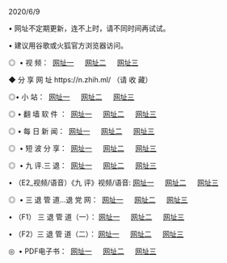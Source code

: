 <p>2020/6/9
<p>• 网址不定期更新，连不上时，请不同时间再试试。
<p>• 建议用谷歌或火狐官方浏览器访问。
<p>◎  • 视 频： 
<a href="http://hiz.csso.cam/" target="_blank">网址一</a> 　 
<a href="http://hud.csso.cam/" target="_blank">网址二</a> 　 
<a href="http://hqp.csso.cam/b.html" target="_blank">网址三</a>

<p>◆ 分 享 网 址  https://n.zhih.ml/   （请 收 藏） </p>

<p>◎•  小 站：  
<a href="http://hiz.csso.cam/f.html" target="_blank">网址一</a> 　 
<a href="http://hud.csso.cam/h.html" target="_blank">网址二</a> 　 
<a href="http://hqp.csso.cam/k/" target="_blank">网址三</a></p><p>

<p>◎  • 翻 墙 软 件 ：  
<a href="http://hiz.csso.cam/ff/" target="_blank">网址一</a> 　 
<a href="http://hud.csso.cam/s/read/a1_nd.html" target="_blank">网址二</a> 　 
<a href="http://hqp.csso.cam/ff/index.html" target="_blank">网址三</a></p>
<p>◎  • 每 日 新 闻：  
<a href="http://hiz.csso.cam/day/" target="_blank">网址一</a> 　 
<a href="http://hud.csso.cam/day/" target="_blank">网址二</a> 　 
<a href="http://hqp.csso.cam/day/index.html" target="_blank">网址三</a></p>
<p>◎   • 短 波 分 享：  
<a href="http://hiz.csso.cam/h/" target="_blank">网址一</a> 　 
<a href="http://hqp.csso.cam/h/" target="_blank">网址二</a> 　 
<a href="http://hud.csso.cam/h/index.html" target="_blank">网址三</a></p>
<p>◎   • 九 评.三 退：  
<a href="http://hiz.csso.cam/t/" target="_blank">网址一</a> 　 
<a href="http://hqp.csso.cam/v2/index.html" target="_blank">网址二</a> 　 
<a href="http://hud.csso.cam/tt/index.html" target="_blank">网址三</a> 　</p>
<p>  • （E2_视频/语音）《九 评》视频/语音: 
<a href="http://hiz.csso.cam/7738.html" target="_blank">网址一</a> 　 
<a href="http://hqp.csso.cam/7614.html" target="_blank">网址二</a> 　 
<a href="http://hud.csso.cam/7633.html" target="_blank">网址三</a></p>
<p>◎   • 三 退 管 道...退 党 网：  
<a href="http://hiz.csso.cam/go/td1.html" target="_blank">网址一</a> 　 
<a href="http://hqp.csso.cam/go/td2.html" target="_blank">网址二</a> 　 
<a href="http://hud.csso.cam/go/td3.html" target="_blank">网址三</a></p>
<p>  • （F1） 三 退 管 道（一）： 
<a href="http://hiz.csso.cam/dd/" target="_blank">网址一</a> 　 
<a href="http://hqp.csso.cam/s/read/a1_tdx.html" target="_blank">网址二</a> 　 
<a href="http://hud.csso.cam/dd/" target="_blank">网址三</a></p>
<p>  • （F2）三 退 管 道（二）： 
<a href="http://hqp.csso.cam/d/" target="_blank">网址一</a> 　 
<a href="http://hiz.csso.cam/d/index.html" target="_blank">网址二</a> 　 
<a href="http://hud.csso.cam/d/" target="_blank">网址三</a></p>
<p>◎   • PDF电子书：  
<a href="http://hiz.csso.cam/p/" target="_blank">网址一</a> 　 
<a href="http://hud.csso.cam/p/index.html" target="_blank">网址二</a> 　 
<a href="http://hqp.csso.cam/p/" target="_blank">网址三</a></p>
